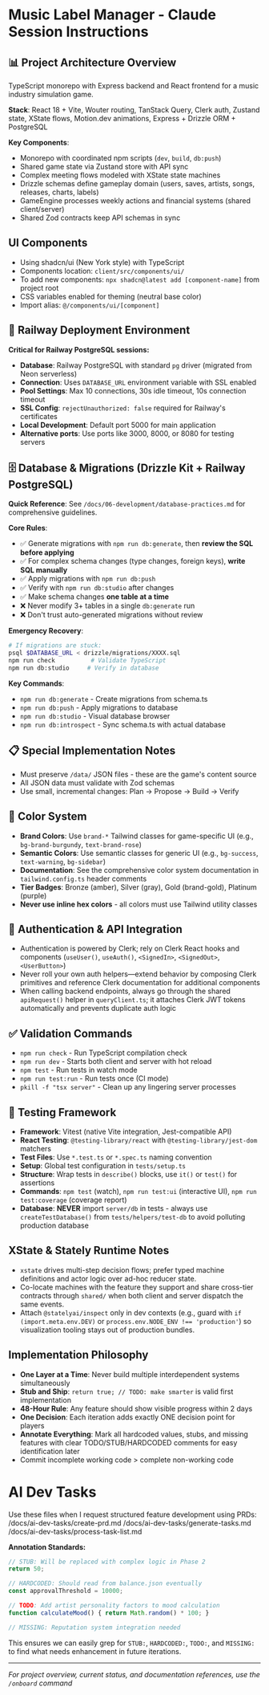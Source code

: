 # Music Label Manager - Claude Session Instructions

## 📊 Project Architecture Overview
TypeScript monorepo with Express backend and React frontend for a music industry simulation game.

**Stack**: React 18 + Vite, Wouter routing, TanStack Query, Clerk auth, Zustand state, XState flows, Motion.dev animations, Express + Drizzle ORM + PostgreSQL

**Key Components**:
- Monorepo with coordinated npm scripts (`dev`, `build`, `db:push`)
- Shared game state via Zustand store with API sync
- Complex meeting flows modeled with XState state machines
- Drizzle schemas define gameplay domain (users, saves, artists, songs, releases, charts, labels)
- GameEngine processes weekly actions and financial systems (shared client/server)
- Shared Zod contracts keep API schemas in sync

## UI Components

- Using shadcn/ui (New York style) with TypeScript
- Components location: `client/src/components/ui/`
- To add new components: `npx shadcn@latest add [component-name]` from project root
- CSS variables enabled for theming (neutral base color)
- Import alias: `@/components/ui/[component]`

## 🚨 Railway Deployment Environment
**Critical for Railway PostgreSQL sessions:**
- **Database**: Railway PostgreSQL with standard `pg` driver (migrated from Neon serverless)
- **Connection**: Uses `DATABASE_URL` environment variable with SSL enabled
- **Pool Settings**: Max 10 connections, 30s idle timeout, 10s connection timeout
- **SSL Config**: `rejectUnauthorized: false` required for Railway's certificates
- **Local Development**: Default port 5000 for main application
- **Alternative ports**: Use ports like 3000, 8000, or 8080 for testing servers

## 🗄️ Database & Migrations (Drizzle Kit + Railway PostgreSQL)
**Quick Reference**: See `/docs/06-development/database-practices.md` for comprehensive guidelines.

**Core Rules**:
- ✅ Generate migrations with `npm run db:generate`, then **review the SQL before applying**
- ✅ For complex schema changes (type changes, foreign keys), **write SQL manually**
- ✅ Apply migrations with `npm run db:push`
- ✅ Verify with `npm run db:studio` after changes
- ✅ Make schema changes **one table at a time**
- ❌ Never modify 3+ tables in a single `db:generate` run
- ❌ Don't trust auto-generated migrations without review

**Emergency Recovery**:
```bash
# If migrations are stuck:
psql $DATABASE_URL < drizzle/migrations/XXXX.sql
npm run check          # Validate TypeScript
npm run db:studio     # Verify in database
```

**Key Commands**:
- `npm run db:generate` - Create migrations from schema.ts
- `npm run db:push` - Apply migrations to database
- `npm run db:studio` - Visual database browser
- `npm run db:introspect` - Sync schema.ts with actual database

## 📋 Special Implementation Notes
- Must preserve `/data/` JSON files - these are the game's content source
- All JSON data must validate with Zod schemas
- Use small, incremental changes: Plan → Propose → Build → Verify

## 🎨 Color System
- **Brand Colors**: Use `brand-*` Tailwind classes for game-specific UI (e.g., `bg-brand-burgundy`, `text-brand-rose`)
- **Semantic Colors**: Use semantic classes for generic UI (e.g., `bg-success`, `text-warning`, `bg-sidebar`)
- **Documentation**: See the comprehensive color system documentation in `tailwind.config.ts` header comments
- **Tier Badges**: Bronze (amber), Silver (gray), Gold (brand-gold), Platinum (purple)
- **Never use inline hex colors** - all colors must use Tailwind utility classes

## 🔐 Authentication & API Integration
- Authentication is powered by Clerk; rely on Clerk React hooks and components (`useUser()`, `useAuth()`, `<SignedIn>`, `<SignedOut>`, `<UserButton>`)
- Never roll your own auth helpers—extend behavior by composing Clerk primitives and reference Clerk documentation for additional components
- When calling backend endpoints, always go through the shared `apiRequest()` helper in `queryClient.ts`; it attaches Clerk JWT tokens automatically and prevents duplicate auth logic

## ✅ Validation Commands
- `npm run check` - Run TypeScript compilation check
- `npm run dev` - Starts both client and server with hot reload
- `npm test` - Run tests in watch mode
- `npm run test:run` - Run tests once (CI mode)
- `pkill -f "tsx server"` - Clean up any lingering server processes

## 🧪 Testing Framework
- **Framework**: Vitest (native Vite integration, Jest-compatible API)
- **React Testing**: `@testing-library/react` with `@testing-library/jest-dom` matchers
- **Test Files**: Use `*.test.ts` or `*.spec.ts` naming convention
- **Setup**: Global test configuration in `tests/setup.ts`
- **Structure**: Wrap tests in `describe()` blocks, use `it()` or `test()` for assertions
- **Commands**: `npm test` (watch), `npm run test:ui` (interactive UI), `npm run test:coverage` (coverage report)
- **Database**: **NEVER** import `server/db` in tests - always use `createTestDatabase()` from `tests/helpers/test-db` to avoid polluting production database

## XState & Stately Runtime Notes
- `xstate` drives multi-step decision flows; prefer typed machine definitions and actor logic over ad-hoc reducer state.
- Co-locate machines with the feature they support and share cross-tier contracts through `shared/` when both client and server dispatch the same events.
- Attach `@statelyai/inspect` only in dev contexts (e.g., guard with `if (import.meta.env.DEV)` or `process.env.NODE_ENV !== 'production'`) so visualization tooling stays out of production bundles.

## Implementation Philosophy
- **One Layer at a Time**: Never build multiple interdependent systems simultaneously
- **Stub and Ship**: `return true; // TODO: make smarter` is valid first implementation  
- **48-Hour Rule**: Any feature should show visible progress within 2 days
- **One Decision**: Each iteration adds exactly ONE decision point for players
- **Annotate Everything**: Mark all hardcoded values, stubs, and missing features with clear TODO/STUB/HARDCODED comments for easy identification later
- Commit incomplete working code > complete non-working code

# AI Dev Tasks
Use these files when I request structured feature development using PRDs:
/docs/ai-dev-tasks/create-prd.md
/docs/ai-dev-tasks/generate-tasks.md
/docs/ai-dev-tasks/process-task-list.md

**Annotation Standards:**
```javascript
// STUB: Will be replaced with complex logic in Phase 2
return 50; 

// HARDCODED: Should read from balance.json eventually  
const approvalThreshold = 10000;

// TODO: Add artist personality factors to mood calculation
function calculateMood() { return Math.random() * 100; }

// MISSING: Reputation system integration needed
```

This ensures we can easily grep for `STUB:`, `HARDCODED:`, `TODO:`, and `MISSING:` to find what needs enhancement in future iterations.

---
*For project overview, current status, and documentation references, use the `/onboard` command*
